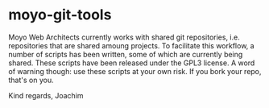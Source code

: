moyo-git-tools
==============
Moyo Web Architects currently works with shared git repositories, i.e. repositories that are shared amoung projects. To facilitate this workflow, a number of scripts has been written, some of which are currently being shared. These scripts have been released under the GPL3 license. A word of warning though: use these scripts at your own risk. If you bork your repo, that's on you.

Kind regards,
Joachim

